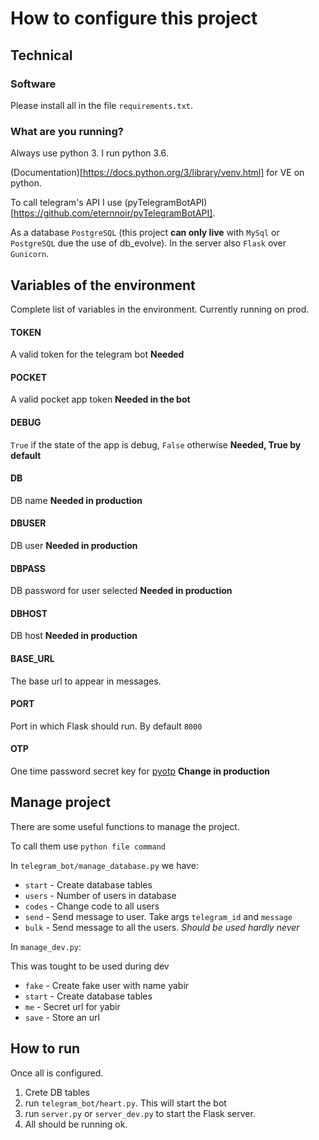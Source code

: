 # How to configure this project

## Technical

### Software

Please install all in the file `requirements.txt`.

### What are you running?

Always use python 3. I run python 3.6.

(Documentation)[https://docs.python.org/3/library/venv.html] for VE on python.

To call telegram's API I use (pyTelegramBotAPI)[https://github.com/eternnoir/pyTelegramBotAPI].

As a database `PostgreSQL` (this project **can only live** with `MySql` or `PostgreSQL` due the use of db_evolve). In the server also `Flask` over `Gunicorn`.

## Variables of the environment

Complete list of variables in the environment. Currently running on prod.

#### TOKEN

A valid token for the telegram bot **Needed**

#### POCKET

A valid pocket app token **Needed in the bot**

#### DEBUG

`True` if the state of the app is debug, `False` otherwise **Needed, True by default**

#### DB

DB name **Needed in production**

#### DBUSER

DB user **Needed in production**

#### DBPASS

DB password for user selected **Needed in production**

#### DBHOST

DB host **Needed in production**

#### BASE_URL

The base url to appear in messages.

#### PORT

Port in which Flask should run. By default `8000`

#### OTP

One time password secret key for [pyotp](https://github.com/pyotp/pyotp) **Change in production**

## Manage project

There are some useful functions to manage the project.

To call them use `python file command`

In `telegram_bot/manage_database.py` we have:

* `start` - Create database tables
* `users` - Number of users in database
* `codes` - Change code to all users
* `send`  - Send message to user. Take args `telegram_id` and `message`
* `bulk`  - Send message to all the users. *Should be used hardly never*

In `manage_dev.py`:

This was tought to be used during dev

* `fake`  - Create fake user with name yabir
* `start` - Create database tables
* `me`    - Secret url for yabir
* `save`  - Store an url

## How to run

Once all is configured.

1. Crete DB tables
2. run `telegram_bot/heart.py`. This will start the bot
3. run `server.py` or `server_dev.py` to start the Flask server.
4. All should be running ok.
